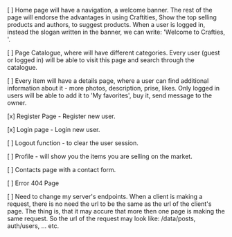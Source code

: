 [ ] Home page will have a navigation, a welcome banner. The rest of the page will endorse the advantages in using Craftities, Show the top selling products and authors, to suggest products.
When a user is logged in, instead the slogan written in the banner, we can write: 'Welcome to Crafties, <username>'.

[ ] Page Catalogue, where will have different categories. Every user (guest or logged in) will be able to visit this page and search through the catalogue. 

[ ] Every item will have a details page, where a user can find additional information about it - more photos, description, prise, likes. Only logged in users will be able to add it to 'My favorites', buy it, send message to the owner. 

[x] Register Page - Register new user. 

[x] Login page - Login new user. 

[ ] Logout function - to clear the user session. 

[ ] Profile  - will show you the items you are selling on the market. 

[ ] Contacts page with a contact form. 

[ ] Error 404 Page

[ ] Need to change my server's endpoints. When a client is making a request, there is no need the url to be the same as the url of the client's page. The thing is, that it may accure that more then one page is making the same request. So the url of the request may look like: /data/posts, auth/users, ... etc. 